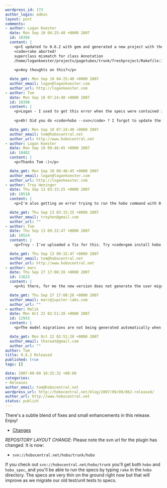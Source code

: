 ```yaml
--- 
wordpress_id: 173
author_login: admin
layout: post
comments: 
- author: Logan Koester
  date: Mon Sep 10 04:25:48 +0000 2007
  id: 10394
  content: |
    <p>I updated to 0.6.2 with gem and generated a new project with the hobo command. Running rake in the fresh project directory however yields
    <code>rake aborted!
    superclass mismatch for class Annotation
    /home/logankoester/projects/pagetubes/trunk/freshproject/Rakefile:10</code></p>
    
    <p>Any thoughts on this?</p>

  date_gmt: Mon Sep 10 04:25:48 +0000 2007
  author_email: logan@logankoester.com
  author_url: http://logankoester.com
- author: Tom
  date: Mon Sep 10 07:24:40 +0000 2007
  id: 10398
  content: |
    <p>Logan - I used to get this error when the specs were contained inside Hobo. The specs contain a mini Rails app which in turn contains the whole of edge Rails which was causing this problem.</p>
    
    <p>Ah! Did you do <code>hobo --svn</code> ? I forgot to update the SVN path in the <code>hobo</code> script. ... Just uploaded the fix to rubyforge</p>

  date_gmt: Mon Sep 10 07:24:40 +0000 2007
  author_email: tom@hobocentral.net
  author_url: http://www.hobocentral.net
- author: Logan Koester
  date: Mon Sep 10 09:46:45 +0000 2007
  id: 10402
  content: |
    <p>Thanks Tom :)</p>

  date_gmt: Mon Sep 10 09:46:45 +0000 2007
  author_email: logan@logankoester.com
  author_url: http://logankoester.com
- author: Troy Heninger
  date: Thu Sep 13 03:15:25 +0000 2007
  id: 10510
  content: |
    <p>I'm also getting an error trying to run the hobo command with 0.6.2. I tried 0.6.1 and got the same error. I'm on Windows and it's getting an error in mkdir. I downgraded to 0.5.3 (which I happened to have) and it's working again. Any ideas?</p>

  date_gmt: Thu Sep 13 03:15:25 +0000 2007
  author_email: troyhen@gmail.com
  author_url: ""
- author: Tom
  date: Thu Sep 13 09:32:47 +0000 2007
  id: 10524
  content: |
    <p>Troy - I've uploaded a fix for this. Try <code>gem install hobo --force</code></p>

  date_gmt: Thu Sep 13 09:32:47 +0000 2007
  author_email: tom@hobocentral.net
  author_url: http://www.hobocentral.net
- author: marc
  date: Thu Sep 27 17:08:28 +0000 2007
  id: 11623
  content: |
    <p>hi there, for me the new version does not generate the user migration script anymore...</p>

  date_gmt: Thu Sep 27 17:08:28 +0000 2007
  author_email: marc@jupiter-labs.com
  author_url: ""
- author: Malik
  date: Mon Oct 22 02:51:28 +0000 2007
  id: 12933
  content: |
    <p>The model migrations are not being generated automatically when following the examples from the screencast.</p>

  date_gmt: Mon Oct 22 02:51:28 +0000 2007
  author_email: tharwat@gmail.com
  author_url: ""
author: Tom
title: 0.6.2 Released
published: true
tags: []

date: 2007-09-09 10:25:32 +00:00
categories: 
- Releases
author_email: tom@hobocentral.net
wordpress_url: http://hobocentral.net/blog/2007/09/09/062-released/
author_url: http://www.hobocentral.net
status: publish
---
```

There's a subtle blend of fixes and small enhancements in this release. Enjoy!

 * [Changes](/gems/CHANGES.txt)

*REPOSITORY LAYOUT CHANGE*: Please note the svn url for the plugin has changed. It is now:

 * `svn://hobocentral.net/hobo/trunk/hobo`
 
If you check out `svn://hobocentral.net/hobo/trunk` you'll get both `hobo` and `hobo_spec`, and you'll be able to run the specs by typing `rake` in the `hobo` directory. The specs are very thin on the ground right now but that will improve as we migrate our old test/unit tests to specs.
